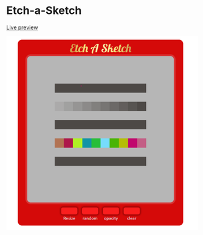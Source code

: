 # Etch-a-Sketch

[Live preview](https://ruminov.github.io/Etch-a-Sketch/)

![Etch a sketch](imgs/image.png)
